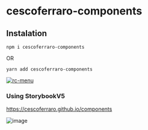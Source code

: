 # cescoferraro-components

## Instalation 
```
npm i cescoferraro-components
```
OR
```
yarn add cescoferraro-components
```
[![rc-menu](https://nodei.co/npm/cescoferraro-components.png)](https://npmjs.org/package/cescoferraro-components)

### Using StorybookV5 
 https://cescoferraro.github.io/components

![image](https://user-images.githubusercontent.com/6259987/65100061-36440b80-d99e-11e9-9cfd-60c48e445dbe.png)